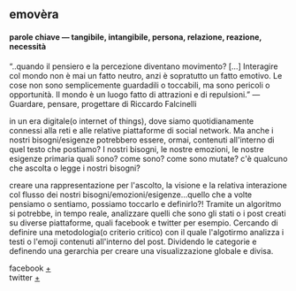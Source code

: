 
## emovèra
#### parole chiave — tangibile, intangibile, persona, relazione, reazione, necessità

“..quando il pensiero e la percezione diventano movimento? […] Interagire col mondo non è mai un fatto neutro, anzi è sopratutto un fatto emotivo. Le cose non sono semplicemente guardadili o toccabili, ma sono pericoli o opportunità. Il mondo è un luogo fatto di attrazioni e di repulsioni.” — Guardare, pensare, progettare di Riccardo Falcinelli

in un era digitale(o internet of things), dove siamo quotidianamente connessi alla reti e alle relative piattaforme di social network. Ma anche i nostri bisogni/esigenze potrebbero essere, ormai, contenuti all'interno di quel testo che postiamo? I nostri bisogni, le nostre emozioni, le nostre esigenze primaria quali sono? come sono? come sono mutate? c'è qualcuno che ascolta o legge i nostri bisogni?

creare una rappresentazione per l'ascolto, la visione e la relativa interazione col flusso dei nostri bisogni/emozioni/esigenze...quello che a volte pensiamo o sentiamo, possiamo toccarlo e definirlo?! Tramite un algoritmo si potrebbe, in tempo reale, analizzare quelli che sono gli stati o i post creati su diverse piattaforme, quali facebook e twitter per esempio. Cercando di definire una metodologia(o criterio critico) con il quale l'algotirmo analizza i testi o l'emoji contenuti all'interno del post. Dividendo le categorie e definendo una gerarchia per creare una visualizzazione globale e divisa. 

facebook [+](https://temboo.com/library/Library/Facebook/)<br>
twitter [+](https://temboo.com/library/Library/Twitter/)
